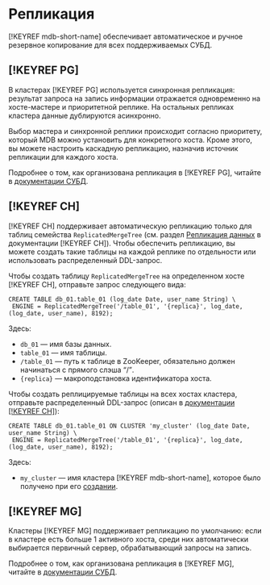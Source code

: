 # Репликация

[!KEYREF mdb-short-name] обеспечивает автоматическое и ручное резервное копирование для всех поддерживаемых СУБД.


## [!KEYREF PG]

В кластерах [!KEYREF PG] используется синхронная репликация: результат запроса на запись информации отражается одновременно на хосте-мастере и приоритетной реплике. На остальных репликах кластера данные дублируются асинхронно.

Выбор мастера и синхронной реплики происходит согласно приоритету, который MDB можно установить для конкретного хоста. Кроме этого, вы можете настроить каскадную репликацию, назначив источник репликации для каждого хоста. 

Подробнее о том, как организована репликация в [!KEYREF PG], читайте в [документации СУБД](https://www.postgresql.org/docs/10/static/warm-standby.html).


## [!KEYREF CH]

[!KEYREF CH] поддерживает автоматическую репликацию только для таблиц семейства `ReplicatedMergeTree` (см. раздел [Репликация данных](https://clickhouse.yandex/docs/ru/table_engines/replication/) в документации [!KEYREF CH]). Чтобы обеспечить репликацию, вы можете создать такие таблицы на каждой реплике по отдельности или использовать распределенный DDL-запрос.

Чтобы создать таблицу `ReplicatedMergeTree` на определенном хосте [!KEYREF CH], отправьте запрос следующего вида:
```
CREATE TABLE db_01.table_01 (log_date Date, user_name String) \
 ENGINE = ReplicatedMergeTree('/table_01', '{replica}', log_date, (log_date, user_name), 8192);
```

Здесь:

- `db_01` — имя базы данных.
- `table_01` — имя таблицы.
- `/table_01` — путь к таблице в ZooKeeper, обязательно должен начинаться с прямого слэша <q>/</q>.
- `{replica}` — макроподстановка идентификатора хоста.

Чтобы создать реплицируемые таблицы на всех хостах кластера, отправьте распределенный DDL-запрос (описан в [документации [!KEYREF CH]](https://clickhouse.yandex/docs/ru/query_language/queries/#ddl-on-cluster)):
```
CREATE TABLE db_01.table_01 ON CLUSTER 'my_cluster' (log_date Date, user_name String) \
 ENGINE = ReplicatedMergeTree('/table_01', '{replica}', log_date, (log_date, user_name), 8192);
```

Здесь:

- `my_cluster` — имя кластера [!KEYREF mdb-short-name], которое было получено при его [создании](../operations/clickhouse/cluster-create.md).


## [!KEYREF MG]

Кластеры [!KEYREF MG] поддерживает репликацию по умолчанию: если в кластере есть больше 1 активного хоста, среди них автоматически выбирается первичный сервер, обрабатывающий запросы на запись.

Подробнее о том, как организована репликация в [!KEYREF MG], читайте в [документации СУБД](https://docs.mongodb.com/manual/replication/).